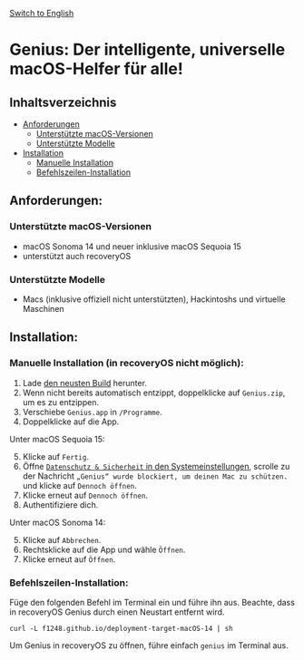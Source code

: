 [Switch to English](README.md)

# Genius: Der intelligente, universelle macOS-Helfer für alle!

## Inhaltsverzeichnis

- [Anforderungen](#anforderungen)
    - [Unterstützte macOS-Versionen](#unterstützte-macos-versionen)
    - [Unterstützte Modelle](#unterstützte-modelle)
- [Installation](#installation)
    - [Manuelle Installation](#manuelle-installation-in-recoveryos-nicht-möglich)
    - [Befehlszeilen-Installation](#befehlszeilen-installation)

## Anforderungen:

### Unterstützte macOS-Versionen

- macOS Sonoma 14 und neuer inklusive macOS Sequoia 15
- unterstützt auch recoveryOS

### Unterstützte Modelle

- Macs (inklusive offiziell nicht unterstützten), Hackintoshs und virtuelle Maschinen

## Installation:

### Manuelle Installation (in recoveryOS nicht möglich):

1. Lade [den neusten Build](https://nightly.link/F1248/Genius/workflows/Build-Genius/deployment-target-macOS-14/Genius.zip) herunter.
2. Wenn nicht bereits automatisch entzippt, doppelklicke auf `Genius.zip`, um es zu entzippen.
3. Verschiebe `Genius.app` in `/Programme`.
4. Doppelklicke auf die App.

Unter macOS Sequoia 15:

5. Klicke auf `Fertig`.
6. Öffne [`Datenschutz & Sicherheit` in den Systemeinstellungen](https://f1248.github.io/r?d=x-apple.systempreferences:com.apple.settings.PrivacySecurity.extension), scrolle zu der Nachricht `„Genius“ wurde blockiert, um deinen Mac zu schützen.` und klicke auf `Dennoch öffnen`.
7. Klicke erneut auf `Dennoch öffnen`.
8. Authentifiziere dich.

Unter macOS Sonoma 14:

5. Klicke auf `Abbrechen`.
6. Rechtsklicke auf die App und wähle `Öffnen`.
7. Klicke erneut auf `Öffnen`.

### Befehlszeilen-Installation:

Füge den folgenden Befehl im Terminal ein und führe ihn aus. Beachte, dass in recoveryOS Genius durch einen Neustart entfernt wird.

```
curl -L f1248.github.io/deployment-target-macOS-14 | sh
```

Um Genius in recoveryOS zu öffnen, führe einfach `genius` im Terminal aus.
